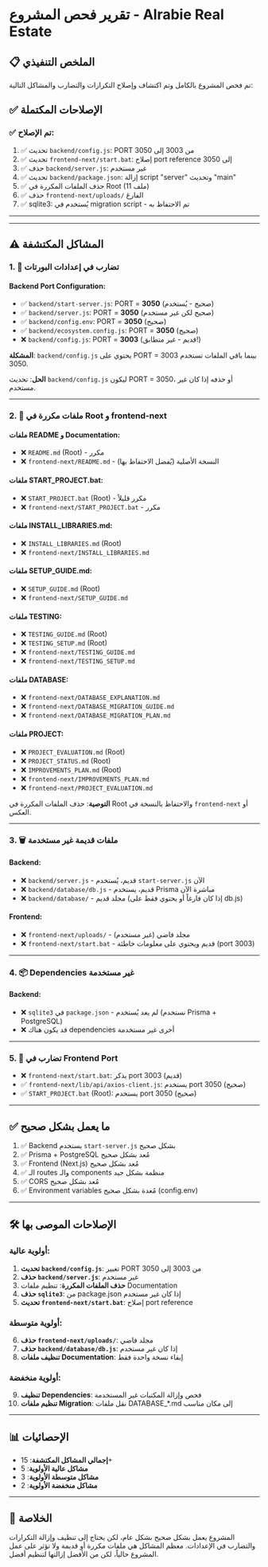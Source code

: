 # تقرير فحص المشروع - Alrabie Real Estate

## 📋 الملخص التنفيذي

تم فحص المشروع بالكامل وتم اكتشاف وإصلاح التكرارات والتضارب والمشاكل التالية:

## ✅ الإصلاحات المكتملة

### ✅ تم الإصلاح:
1. ✅ تحديث `backend/config.js`: PORT من 3003 إلى 3050
2. ✅ تحديث `frontend-next/start.bat`: إصلاح port reference إلى 3050
3. ✅ حذف `backend/server.js`: غير مستخدم
4. ✅ تحديث `backend/package.json`: إزالة script "server" وتحديث "main"
5. ✅ حذف الملفات المكررة في Root (11 ملف)
6. ✅ حذف `frontend-next/uploads/` الفارغ
7. ✅ sqlite3: يُستخدم في migration script - تم الاحتفاظ به

---

---

## ⚠️ المشاكل المكتشفة

### 1. 🔴 تضارب في إعدادات البورتات

#### Backend Port Configuration:
- ✅ `backend/start-server.js`: PORT = **3050** (صحيح - يُستخدم)
- ✅ `backend/server.js`: PORT = **3050** (صحيح لكن غير مستخدم)
- ✅ `backend/config.env`: PORT = **3050** (صحيح)
- ✅ `backend/ecosystem.config.js`: PORT = **3050** (صحيح)
- ❌ `backend/config.js`: PORT = **3003** (قديم - غير متطابق!)

**المشكلة**: `backend/config.js` يحتوي على PORT = 3003 بينما باقي الملفات تستخدم 3050.

**الحل**: تحديث `backend/config.js` ليكون PORT = 3050، أو حذفه إذا كان غير مستخدم.

---

### 2. 📁 ملفات مكررة في Root و frontend-next

#### ملفات README و Documentation:
- ❌ `README.md` (Root) - مكرر
- ❌ `frontend-next/README.md` - النسخة الأصلية (يُفضل الاحتفاظ بها)

#### ملفات START_PROJECT.bat:
- ❌ `START_PROJECT.bat` (Root) - مكرر قليلاً
- ❌ `frontend-next/START_PROJECT.bat` - مكرر

#### ملفات INSTALL_LIBRARIES.md:
- ❌ `INSTALL_LIBRARIES.md` (Root)
- ❌ `frontend-next/INSTALL_LIBRARIES.md`

#### ملفات SETUP_GUIDE.md:
- ❌ `SETUP_GUIDE.md` (Root)
- ❌ `frontend-next/SETUP_GUIDE.md`

#### ملفات TESTING:
- ❌ `TESTING_GUIDE.md` (Root)
- ❌ `TESTING_SETUP.md` (Root)
- ❌ `frontend-next/TESTING_GUIDE.md`
- ❌ `frontend-next/TESTING_SETUP.md`

#### ملفات DATABASE:
- ❌ `frontend-next/DATABASE_EXPLANATION.md`
- ❌ `frontend-next/DATABASE_MIGRATION_GUIDE.md`
- ❌ `frontend-next/DATABASE_MIGRATION_PLAN.md`

#### ملفات PROJECT:
- ❌ `PROJECT_EVALUATION.md` (Root)
- ❌ `PROJECT_STATUS.md` (Root)
- ❌ `IMPROVEMENTS_PLAN.md` (Root)
- ❌ `frontend-next/IMPROVEMENTS_PLAN.md`
- ❌ `frontend-next/PROJECT_EVALUATION.md`

**التوصية**: حذف الملفات المكررة في Root والاحتفاظ بالنسخة في `frontend-next` أو العكس.

---

### 3. 🗑️ ملفات قديمة غير مستخدمة

#### Backend:
- ❌ `backend/server.js` - قديم، يُستخدم `start-server.js` الآن
- ❌ `backend/database/db.js` - قديم، يستخدم Prisma مباشرة الآن
- ❌ `backend/database/` - مجلد قديم (إذا كان فارغاً أو يحتوي فقط على db.js)

#### Frontend:
- ❌ `frontend-next/uploads/` - مجلد فاضي (غير مستخدم)
- ❌ `frontend-next/start.bat` - قديم ويحتوي على معلومات خاطئة (port 3003)

---

### 4. 📦 Dependencies غير مستخدمة

#### Backend:
- ❌ `sqlite3` في `package.json` - لم يعد يُستخدم (نستخدم Prisma + PostgreSQL)
- ❌ قد يكون هناك dependencies أخرى غير مستخدمة

---

### 5. 🔧 تضارب في Frontend Port

- ❌ `frontend-next/start.bat`: يذكر port 3003 (قديم)
- ✅ `frontend-next/lib/api/axios-client.js`: يستخدم port 3050 (صحيح)
- ✅ `START_PROJECT.bat` (Root): يستخدم port 3050 (صحيح)

---

## ✅ ما يعمل بشكل صحيح

1. ✅ Backend يستخدم `start-server.js` بشكل صحيح
2. ✅ Prisma + PostgreSQL مُعد بشكل صحيح
3. ✅ Frontend (Next.js) مُعد بشكل صحيح
4. ✅ الـ routes والـ components منظمة بشكل جيد
5. ✅ CORS مُعد بشكل صحيح
6. ✅ Environment variables مُعدة بشكل صحيح (config.env)

---

## 🛠️ الإصلاحات الموصى بها

### أولوية عالية:
1. **تحديث `backend/config.js`**: تغيير PORT من 3003 إلى 3050
2. **حذف `backend/server.js`**: غير مستخدم
3. **حذف الملفات المكررة**: تنظيم ملفات Documentation
4. **حذف `sqlite3`**: من package.json إذا كان غير مستخدم
5. **تحديث `frontend-next/start.bat`**: إصلاح port reference

### أولوية متوسطة:
6. **حذف `frontend-next/uploads/`**: مجلد فاضي
7. **حذف `backend/database/db.js`**: إذا كان غير مستخدم
8. **تنظيف ملفات Documentation**: إبقاء نسخة واحدة فقط

### أولوية منخفضة:
9. **تنظيف Dependencies**: فحص وإزالة المكتبات غير المستخدمة
10. **تنظيم ملفات Migration**: نقل ملفات DATABASE_*.md إلى مكان مناسب

---

## 📊 الإحصائيات

- **إجمالي المشاكل المكتشفة**: 15+
- **مشاكل عالية الأولوية**: 5
- **مشاكل متوسطة الأولوية**: 3
- **مشاكل منخفضة الأولوية**: 2

---

## 🎯 الخلاصة

المشروع يعمل بشكل صحيح بشكل عام، لكن يحتاج إلى تنظيف وإزالة التكرارات والتضارب في الإعدادات. معظم المشاكل هي ملفات مكررة أو قديمة ولا تؤثر على عمل المشروع حالياً، لكن من الأفضل إزالتها لتنظيم أفضل.

